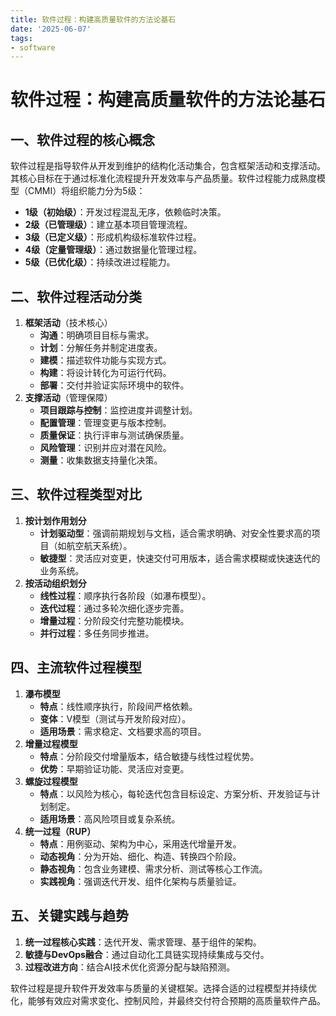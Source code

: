 ```yaml
---
title: 软件过程：构建高质量软件的方法论基石
date: '2025-06-07'
tags:
- software
---
```


# 软件过程：构建高质量软件的方法论基石
## 一、软件过程的核心概念
软件过程是指导软件从开发到维护的结构化活动集合，包含框架活动和支撑活动。其核心目标在于通过标准化流程提升开发效率与产品质量。软件过程能力成熟度模型（CMMI）将组织能力分为5级：
- **1级（初始级）**：开发过程混乱无序，依赖临时决策。
- **2级（已管理级）**：建立基本项目管理流程。
- **3级（已定义级）**：形成机构级标准软件过程。
- **4级（定量管理级）**：通过数据量化管理过程。
- **5级（已优化级）**：持续改进过程能力。

## 二、软件过程活动分类
1. **框架活动**（技术核心）
    - **沟通**：明确项目目标与需求。
    - **计划**：分解任务并制定进度表。
    - **建模**：描述软件功能与实现方式。
    - **构建**：将设计转化为可运行代码。
    - **部署**：交付并验证实际环境中的软件。
2. **支撑活动**（管理保障）
    - **项目跟踪与控制**：监控进度并调整计划。
    - **配置管理**：管理变更与版本控制。
    - **质量保证**：执行评审与测试确保质量。
    - **风险管理**：识别并应对潜在风险。
    - **测量**：收集数据支持量化决策。

## 三、软件过程类型对比
1. **按计划作用划分**
    - **计划驱动型**：强调前期规划与文档，适合需求明确、对安全性要求高的项目（如航空航天系统）。
    - **敏捷型**：灵活应对变更，快速交付可用版本，适合需求模糊或快速迭代的业务系统。
2. **按活动组织划分**
    - **线性过程**：顺序执行各阶段（如瀑布模型）。
    - **迭代过程**：通过多轮次细化逐步完善。
    - **增量过程**：分阶段交付完整功能模块。
    - **并行过程**：多任务同步推进。

## 四、主流软件过程模型
1. **瀑布模型**
    - **特点**：线性顺序执行，阶段间严格依赖。
    - **变体**：V模型（测试与开发阶段对应）。
    - **适用场景**：需求稳定、文档要求高的项目。
2. **增量过程模型**
    - **特点**：分阶段交付增量版本，结合敏捷与线性过程优势。
    - **优势**：早期验证功能、灵活应对变更。
3. **螺旋过程模型**
    - **特点**：以风险为核心，每轮迭代包含目标设定、方案分析、开发验证与计划制定。
    - **适用场景**：高风险项目或复杂系统。
4. **统一过程（RUP）**
    - **特点**：用例驱动、架构为中心，采用迭代增量开发。
    - **动态视角**：分为开始、细化、构造、转换四个阶段。
    - **静态视角**：包含业务建模、需求分析、测试等核心工作流。
    - **实践视角**：强调迭代开发、组件化架构与质量验证。

## 五、关键实践与趋势
1. **统一过程核心实践**：迭代开发、需求管理、基于组件的架构。
2. **敏捷与DevOps融合**：通过自动化工具链实现持续集成与交付。
3. **过程改进方向**：结合AI技术优化资源分配与缺陷预测。

软件过程是提升软件开发效率与质量的关键框架。选择合适的过程模型并持续优化，能够有效应对需求变化、控制风险，并最终交付符合预期的高质量软件产品。